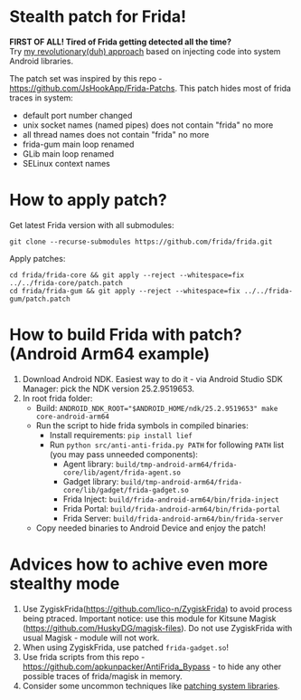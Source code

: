 # Stealth patch for Frida!

**FIRST OF ALL! Tired of Frida getting detected all the time?**  
Try [my revolutionary(duh) approach](https://github.com/AsenOsen/android-framework-jar-patching) based on injecting code into system Android libraries.  

The patch set was inspired by this repo - https://github.com/JsHookApp/Frida-Patchs. This patch hides most of frida traces in system:

- default port number changed
- unix socket names (named pipes) does not contain "frida" no more
- all thread names does not contain "frida" no more
- frida-gum main loop renamed
- GLib main loop renamed
- SELinux context names

# How to apply patch?

Get latest Frida version with all submodules:

```
git clone --recurse-submodules https://github.com/frida/frida.git
```

Apply patches:

```
cd frida/frida-core && git apply --reject --whitespace=fix ../../frida-core/patch.patch
cd frida/frida-gum && git apply --reject --whitespace=fix ../../frida-gum/patch.patch
```

# How to build Frida with patch? (Android Arm64 example)

1. Download Android NDK. Easiest way to do it - via Android Studio SDK Manager: pick the NDK version 25.2.9519653.
2. In root frida folder: 
	- Build: `ANDROID_NDK_ROOT="$ANDROID_HOME/ndk/25.2.9519653" make core-android-arm64` 
	- Run the script to hide frida symbols in compiled binaries: 
		- Install requirements: `pip install lief` 
		- Run `python src/anti-anti-frida.py PATH` for following `PATH` list (you may pass unneeded components):
			- Agent library: `build/tmp-android-arm64/frida-core/lib/agent/frida-agent.so`
			- Gadget library: `build/tmp-android-arm64/frida-core/lib/gadget/frida-gadget.so`
			- Frida Inject: `build/frida-android-arm64/bin/frida-inject`
			- Frida Portal: `build/frida-android-arm64/bin/frida-portal`
			- Frida Server: `build/frida-android-arm64/bin/frida-server`
	- Copy needed binaries to Android Device and enjoy the patch!

# Advices how to achive even more stealthy mode

1. Use ZygiskFrida(https://github.com/lico-n/ZygiskFrida) to avoid process being ptraced. Important notice: use this module for Kitsune Magisk (https://github.com/HuskyDG/magisk-files). Do not use ZygiskFrida with usual Magisk - module will not work.
2. When using ZygiskFrida, use patched `frida-gadget.so`!
3. Use frida scripts from this repo - https://github.com/apkunpacker/AntiFrida_Bypass - to hide any other possible traces of frida/magisk in memory.
4. Consider some uncommon techniques like [patching system libraries](https://github.com/AsenOsen/android-framework-jar-patching).
